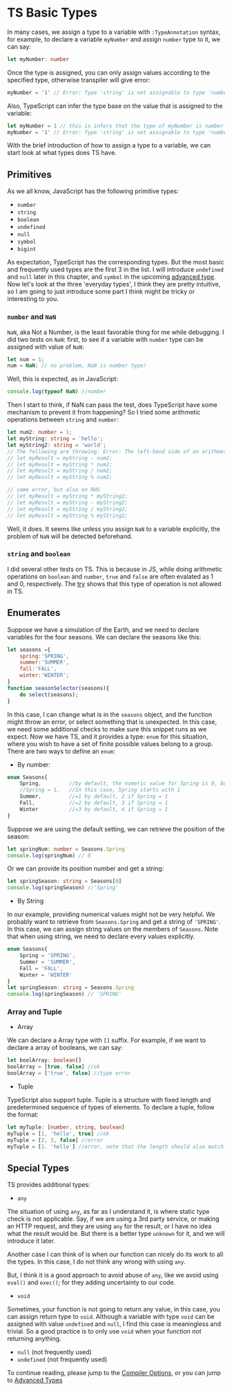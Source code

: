 # TS Basic Types

In many cases, we assign a type to a variable with ```:TypeAnnotation``` syntax, for example, to declare a variable ```myNumber``` and assign ```number``` type to it, we can say: 
```typescript
let myNumber: number
```
Once the type is assigned, you can only assign values according to the specified type, otherwise transpiler will give error:

```typescript
myNumber = '1' // Error: Type 'string' is not assignable to type 'number'
```
Also, TypeScript can infer the type base on the value that is assigned to the variable: 
```typescript
let myNumber = 1 // this is infers that the type of myNumber is number
myNumber = '1' // Error: Type 'string' is not assignable to type 'number'
```
With the brief introduction of how to assign a type to a variable, we can start look at what types does TS have.

##  Primitives
As we all know, JavaScript has the following primitive types: 
- ```number```
- ```string```
- ```boolean```
- ```undefined```
- ```null```
- ```symbol```
- ```bigint```

As expectation, TypeScript has the corresponding types. But the most basic and frequently used types are the first 3 in the list. I will introduce ```undefined``` and ```null``` later in this chapter, and ```symbol``` in the upcoming [advanced type](../advanced_Type/advanced_type.md). Now let's look at the three 'everyday types', I think they are pretty intuitive, so I am going to just introduce some part I think might be tricky or interesting to you. 

### ```number``` and ```NaN```
```NaN```, aka Not a Number, is the least favorable thing for me while debugging. I did two tests on ```NaN```: first, to see if a variable with ```number``` type can be assigned with value of ```NaN```: 
```typescript
let num = 1;
num = NaN; // no problem, NaN is number type!
```
Well, this is expected, as in JavaScript:
```javascript
console.log(typeof NaN) //number
```
Then I start to think, if NaN can pass the test, does TypeScript have some mechanism to prevent it from happening? So I tried some arithmetic operations between ```string``` and ```number```: 

```typescript
let num2: number = 1;
let myString: string = 'hello';
let myString2: string = 'world';
// The following are throwing: Error: The left-hand side of an arithmetic operation must be of type 'any', 'number', 'bigint' or an enum type.
// let myResult = myString - num2; 
// let myResult = myString * num2;
// let myResult = myString / num2;
// let myResult = myString % num2;

// same error, but also on RHS
// let myResult = myString * myString2;
// let myResult = myString - myString2;
// let myResult = myString / myString2;
// let myResult = myString % myString2;
```
Well, it does. It seems like unless you assign ```NaN``` to a variable explicitly, the problem of ```NaN``` will be detected beforehand.

### ```string``` and ```boolean```

I did several other tests on TS. This is because in JS, while doing arithmetic operations on ```boolean``` and ```number```, ```true``` and ```false``` are often evalated as 1 and 0, respectively. The [try](./basics.ts) shows that this type of operation is not allowed in TS.

## Enumerates
Suppose we have a simulation of the Earth, and we need to declare variables for the four seasons. We can declare the seasons like this: 
```javascript
let seasons ={
    spring:'SPRING',
    summer:'SUMMER',
    fall:'FALL',
    winter:'WINTER';
} 
function seasonSelector(seasons){
    do select(seasons);
}
```
In this case, I can change what is in the ```seasons``` object, and the function might throw an error, or select something that is unexpected. In this case, we need some additional checks to make sure this snippet runs as we expect. Now we have TS, and it provides a type: ```enum``` for this situation, where you wish to have a set of finite possible values belong to a group. There are two ways to define an ```enum```: 
- By number: 
```typescript
enum Seasons{
    Spring,         //by default, the numeric value for Spring is 0, but you can specify its value, like: 
    //Spring = 1,   //In this case, Spring starts with 1           
    Summer,         //=1 by default, 2 if Spring = 1
    Fall,           //=2 by default, 3 if Spring = 1
    Winter          //=3 by default, 4 if Spring = 1
}
```
Suppose we are using the default setting, we can retrieve the position of the season: 
```typescript
let springNum: number = Seasons.Spring
console.log(springNum) // 0
```
Or we can provide its position number and get a string: 
```typescript
let springSeason: string = Seasons[0]
console.log(springSeason) //'Spring'
```

- By String

In our example, providing numerical values  might not be very helpful. We probably want to retrieve from ```Seasons.Spring``` and get a string of ```'SPRING'```. In this case, we can assign string values on the members of ```Seasons```. Note that when using string, we need to declare every values explicitly.

```typescript
enum Seasons{
    Spring = 'SPRING',      
    Summer = 'SUMMER',    
    Fall = 'FALL',        
    Winter = 'WINTER'        
}
let springSeason: string = Seasons.Spring
console.log(springSeason) // 'SPRING'
```
### Array and Tuple

- Array

We can declare a Array type with ```[]``` suffix. For example, if we want to declare a array of booleans, we can say: 
```typescript
let boolArray: boolean[] 
boolArray = [true, false] //ok
boolArray = ['true', false] //type error
```

- Tuple

TypeScript also support tuple. Tuple is a structure with fixed length and predetermined sequence of types of elements. To declare a tuple, follow the format: 
```typescript
let myTuple: [number, string, boolean]
myTuple = [1, 'hello', true] //ok
myTuple = [2, 3, false] //error
myTuple = [1. 'hello'] //error, note that the length should also match
```

## Special Types
TS provides additional types: 
- ```any```

The situation of using ```any```, as far as I understand it, is where static type check is not applicable. Say, if we are using a 3rd party service, or making an HTTP request, and they are using ```any``` for the result, or I have no idea what the result would be. But there is a better type ```unknown``` for it, and we will introduce it later.

Another case I can think of is when our function can nicely do its work to all the types. In this case, I do not think any wrong with using ```any```. 

But, I think it is a good approach to avoid abuse of ```any```, like we avoid using ```eval()``` and ```exec()```; for they adding uncertainty to our code.

- ```void```

Sometimes, your function is not going to return any value, in this case, you can assign return type to ```void```. Although a variable with type ```void``` can be assigned with value ```undefined``` and ```null```, I find this case is meaningless and trivial. So a good practice is to only use ```void``` when your function not returning anything. 

- ```null``` (not frequently used)
- ```undefined``` (not frequently used)

To continue reading, please jump to the [Compiler Options](../tsconfig/tsconfig.md), or you can jump to [Advanced Types](../advanced_Type/advanced_type.md)
